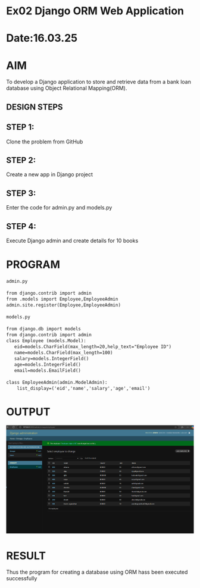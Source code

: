 # Ex02 Django ORM Web Application
# Date:16.03.25
# AIM
To develop a Django application to store and retrieve data from a bank loan database using Object Relational Mapping(ORM).


## DESIGN STEPS
## STEP 1:
Clone the problem from GitHub

## STEP 2:
Create a new app in Django project

## STEP 3:
Enter the code for admin.py and models.py

## STEP 4:
Execute Django admin and create details for 10 books

# PROGRAM
```
admin.py

from django.contrib import admin
from .models import Employee,EmployeeAdmin
admin.site.register(Employee,EmployeeAdmin)

models.py

from django.db import models
from django.contrib import admin
class Employee (models.Model): 
   eid=models.CharField(max_length=20,help_text="Employee ID")
   name=models.CharField(max_length=100)
   salary=models.IntegerField()
   age=models.IntegerField()
   email=models.EmailField()

class EmployeeAdmin(admin.ModelAdmin):
    list_display=('eid','name','salary','age','email')
```
# OUTPUT
![alt text](<Screenshot 2025-03-16 101135-1.png>)


# RESULT
Thus the program for creating a database using ORM hass been executed successfully
